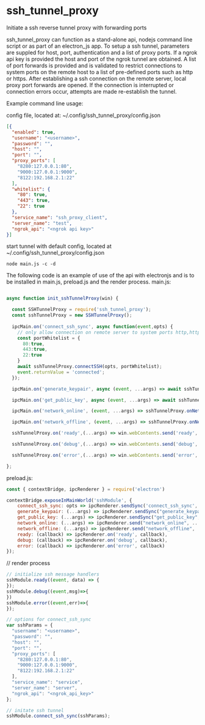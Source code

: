 # ssh_tunnel_proxy
Initiate a ssh reverse tunnel proxy with forwarding ports

ssh_tunnel_proxy can function as a stand-alone api, nodejs command line script or as part of an electron_js app. To setup a ssh tunnel, parameters are suppled for host, port, authentication and a list of proxy ports. If a ngrok api key is provided the host and port of the ngrok tunnel are obtained. A list of port forwards is provided and is validated to restrict connections to system ports on the remote host to a list of pre-defined ports such as http or https. After establishing a ssh connection on the remote server, local proxy port forwards are opened. If the connection is interrupted or connection errors occur, attempts are made re-establish the tunnel.

Example command line usage:

config file, located at:
~/.config/ssh_tunnel_proxy/config.json
```json
[{
  "enabled": true,
  "username": "<username>",
  "password": "",
  "host": "",
  "port": "",
  "proxy_ports": [
    "8280:127.0.0.1:80",
    "9000:127.0.0.1:9000",
    "8122:192.168.2.1:22"
  ],
  "whitelist": {
    "80": true,
    "443": true,
    "22": true
  },
  "service_name": "ssh_proxy_client",
  "server_name": "test",
  "ngrok_api": "<ngrok api key>"
}]

```
start tunnel with default config, located at ~/.config/ssh_tunnel_proxy/config.json

```
node main.js -c -d
```

The following code is an example of use of the api with electronjs and is to be installed in main.js, preload.js and the render process.
main.js:
```js

async function init_sshTunnelProxy(win) {

  const SSHTunnelProxy = require('ssh_tunnel_proxy');
  const sshTunnelProxy = new SSHTunnelProxy();
  
  ipcMain.on('connect_ssh_sync', async function(event,opts) {
    // only allow connection on remote server to system ports http,https,ssh and user ports >1023
    const portWhitelist = {
      80:true,
      443:true,
      22:true
    }
    await sshTunnelProxy.connectSSH(opts, portWhitelist);
    event.returnValue = 'connected';
  });

  ipcMain.on('generate_keypair', async (event, ...args) => await sshTunnelProxy.generateAndStoreKeypair(...args));

  ipcMain.on('get_public_key', async (event, ...args) => await sshTunnelProxy.getPublicKey(...args));

  ipcMain.on('network_online', (event, ...args) => sshTunnelProxy.onNetworkOnline(...args));

  ipcMain.on('network_offline', (event, ...args) => sshTunnelProxy.onNetworkOffline(...args));

  sshTunnelProxy.on('ready',(...args) => win.webContents.send('ready',...args));

  sshTunnelProxy.on('debug',(...args) => win.webContents.send('debug',...args));

  sshTunnelProxy.on('error',(...args) => win.webContents.send('error',...args));

};
```

preload.js:
```js
const { contextBridge, ipcRenderer } = require('electron')

contextBridge.exposeInMainWorld('sshModule', {
    connect_ssh_sync: opts => ipcRenderer.sendSync('connect_ssh_sync', opts),
    generate_keypair: (...args) => ipcRenderer.sendSync("generate_keypair", ...args),
    get_public_key: (...args) => ipcRenderer.sendSync("get_public_key", ...args),
    network_online: (...args) => ipcRenderer.send("network_online", ...args),
    network_offline: (...args) => ipcRenderer.send("network_offline", ...args),
    ready: (callback) => ipcRenderer.on('ready', callback),
    debug: (callback) => ipcRenderer.on('debug', callback),
    error: (callback) => ipcRenderer.on('error', callback)
});
```

// render process
```js
// initialize ssh message handlers
sshModule.ready((event, data) => {
});
sshModule.debug((event,msg)=>{
})
sshModule.error((event,err)=>{
});

// options for connect_ssh_sync
var sshParams = {
  "username": "<username>",
  "password": "",
  "host": "",
  "port": "",
  "proxy_ports": [
    "8280:127.0.0.1:80",
    "9000:127.0.0.1:9000",
    "8122:192.168.2.1:22"
  ],
  "service_name": "service",
  "server_name": "server",
  "ngrok_api": "<ngrok_api_key>"
};

// initate ssh tunnel
sshModule.connect_ssh_sync(sshParams);
```
